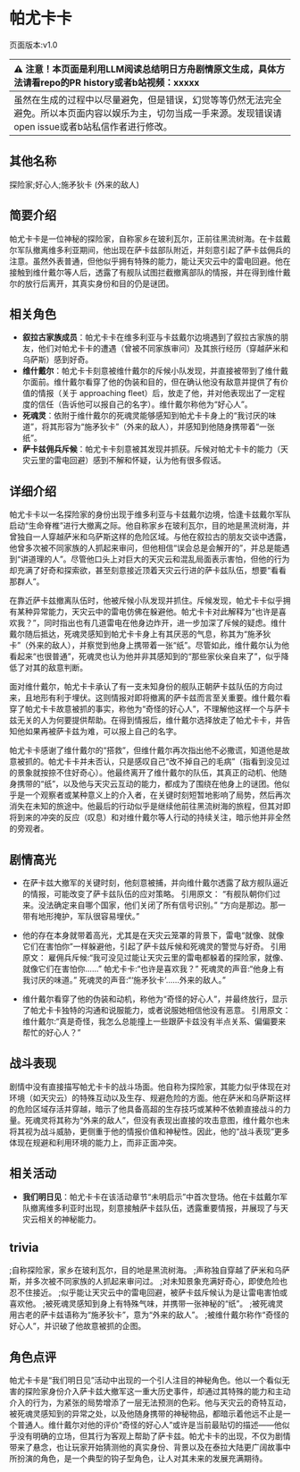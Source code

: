 # 帕尤卡卡
页面版本:v1.0
 

| :warning: 注意！本页面是利用LLM阅读总结明日方舟剧情原文生成，具体方法请看repo的PR history或者b站视频：xxxxx           |
|:----------------------------|
| 虽然在生成的过程中以尽量避免，但是错误，幻觉等等仍然无法完全避免。所以本页面内容以娱乐为主，切勿当成一手来源。发现错误请open issue或者b站私信作者进行修改。|



## 其他名称
探险家;好心人;施矛狄卡 (外来的敌人)
## 简要介绍
帕尤卡卡是一位神秘的探险家，自称家乡在玻利瓦尔，正前往黑流树海。在卡兹戴尔军队撤离维多利亚期间，他出现在萨卡兹部队附近，并刻意引起了萨卡兹佣兵的注意。虽然外表普通，但他似乎拥有特殊的能力，能让天灾云中的雷电回避。他在接触到维什戴尔等人后，透露了有舰队试图拦截撤离部队的情报，并在得到维什戴尔的放行后离开，其真实身份和目的仍是谜团。
## 相关角色
-   **叙拉古家族成员**：帕尤卡卡在维多利亚与卡兹戴尔边境遇到了叙拉古家族的朋友，他们对帕尤卡卡的遭遇（曾被不同家族审问）及其旅行经历（穿越萨米和乌萨斯）感到好奇。
-   **维什戴尔**：帕尤卡卡刻意被维什戴尔的斥候小队发现，并直接被带到了维什戴尔面前。维什戴尔看穿了他的伪装和目的，但在确认他没有敌意并提供了有价值的情报（关于 approaching fleet）后，放走了他，并对他表现出了一定程度的信任（告诉他可以报自己的名字）。维什戴尔称他为“好心人”。
-   **死魂灵**：依附于维什戴尔的死魂灵能够感知到帕尤卡卡身上的“我讨厌的味道”，将其形容为“施矛狄卡”（外来的敌人），并感知到他随身携带着“一张纸”。
-   **萨卡兹佣兵斥候**：帕尤卡卡刻意被其发现并抓获。斥候对帕尤卡卡的能力（天灾云里的雷电回避）感到不解和怀疑，认为他有很多假话。
## 详细介绍
帕尤卡卡以一名探险家的身份出现于维多利亚与卡兹戴尔边境，恰逢卡兹戴尔军队启动“生命脊椎”进行大撤离之际。他自称家乡在玻利瓦尔，目的地是黑流树海，并曾独自一人穿越萨米和乌萨斯这样的危险区域。与他在叙拉古的朋友交谈中透露，他曾多次被不同家族的人抓起来审问，但他相信“误会总是会解开的”，并总是能遇到“讲道理的人”。尽管他口头上对巨大的天灾云和混乱局面表示害怕，但他的行为却充满了好奇和探索欲，甚至刻意接近顶着天灾云行进的萨卡兹队伍，想要“看看那群人”。

在靠近萨卡兹撤离队伍时，他被斥候小队发现并抓住。斥候发现，帕尤卡卡似乎拥有某种异常能力，天灾云中的雷电仿佛在躲避他。帕尤卡卡对此解释为“也许是喜欢我？”，同时指出也有几道雷电在他身边炸开，进一步加深了斥候的疑虑。维什戴尔随后抵达，死魂灵感知到帕尤卡卡身上有其厌恶的气息，称其为“施矛狄卡”（外来的敌人），并察觉到他身上携带着一张“纸”。尽管如此，维什戴尔认为他看起来“也很普通”，死魂灵也认为他并非其感知到的“那些家伙亲自来了”，似乎降低了对其的敌意判断。

面对维什戴尔，帕尤卡卡承认了有一支未知身份的舰队正朝萨卡兹队伍的方向过来，且地形有利于埋伏。这则情报对即将撤离的萨卡兹而言至关重要。维什戴尔看穿了帕尤卡卡故意被抓的事实，称他为“奇怪的好心人”，不理解他这样一个与萨卡兹无关的人为何要提供帮助。在得到情报后，维什戴尔选择放走了帕尤卡卡，并告知他如果再被萨卡兹为难，可以报上自己的名字。

帕尤卡卡感谢了维什戴尔的“搭救”，但维什戴尔再次指出他不必撒谎，知道他是故意被抓的。帕尤卡卡并未否认，只是感叹自己“改不掉自己的毛病”（指看到没见过的景象就按捺不住好奇心）。他最终离开了维什戴尔的队伍，其真正的动机、他随身携带的“纸”，以及他与天灾云互动的能力，都成为了围绕在他身上的谜团。他似乎是一个观察者或某种意义上的介入者，在关键时刻短暂地影响了局势，然后再次消失在未知的旅途中。他最后的行动似乎是继续他前往黑流树海的旅程，但其对即将到来的冲突的反应（叹息）和对维什戴尔等人行动的持续关注，暗示他并非全然的旁观者。
## 剧情高光
- 在萨卡兹大撤军的关键时刻，他刻意被捕，并向维什戴尔透露了敌方舰队逼近的情报，可能改变了萨卡兹队伍的应对策略。
引用原文：
“有舰队朝你们过来。没法确定来自哪个国家，他们关闭了所有信号识别。”
“方向是那边。那一带有地形掩护，军队很容易埋伏。”

- 他的存在本身就带着高光，尤其是在天灾云笼罩的背景下，雷电“就像、就像它们在害怕你”一样躲避他，引起了萨卡兹斥候和死魂灵的警觉与好奇。
引用原文：
雇佣兵斥候:“我可没见过能让天灾云里的雷电都躲着的探险家，就像、就像它们在害怕你......”
帕尤卡卡:“也许是喜欢我？”
死魂灵的声音:“他身上有我讨厌的味道。”
死魂灵的声音:“‘施矛狄卡’......外来的敌人。”

- 维什戴尔看穿了他的伪装和动机，称他为“奇怪的好心人”，并最终放行，显示了帕尤卡卡独特的沟通和说服能力，或者说服她相信他没有恶意。
引用原文：
维什戴尔:“真是奇怪，我怎么总能撞上一些跟萨卡兹没有半点关系、偏偏要来帮忙的好心人？”
## 战斗表现
剧情中没有直接描写帕尤卡卡的战斗场面。他自称为探险家，其能力似乎体现在对环境（如天灾云）的特殊互动以及生存、规避危险的方面。他在萨米和乌萨斯这样的危险区域存活并穿越，暗示了他具备高超的生存技巧或某种不依赖直接战斗的力量。死魂灵将其称为“外来的敌人”，但没有表现出直接的攻击意图，维什戴尔也未将其视为战斗威胁，更侧重于他的情报价值和神秘性。因此，他的“战斗表现”更多体现在规避和利用环境的能力上，而非正面冲突。
## 相关活动
-   **我们明日见**：帕尤卡卡在该活动章节“未明启示”中首次登场。他在卡兹戴尔军队撤离维多利亚时出现，刻意接触萨卡兹队伍，透露重要情报，并展现了与天灾云相关的神秘能力。
## trivia
;自称探险家，家乡在玻利瓦尔，目的地是黑流树海。
;声称独自穿越了萨米和乌萨斯，并多次被不同家族的人抓起来审问过。
;对未知景象充满好奇心，即使危险也忍不住接近。
;似乎能让天灾云中的雷电回避，被萨卡兹斥候认为是让雷电害怕或喜欢他。
;被死魂灵感知到身上有特殊气味，并携带一张神秘的“纸”。
;被死魂灵用古老的萨卡兹语称为“施矛狄卡”，意为“外来的敌人”。
;被维什戴尔称作“奇怪的好心人”，并识破了他故意被抓的企图。
## 角色点评
帕尤卡卡是“我们明日见”活动中出现的一个引人注目的神秘角色。他以一个看似无害的探险家身份介入萨卡兹大撤军这一重大历史事件，却通过其特殊的能力和主动介入的行为，为紧张的局势增添了一层无法预测的色彩。他与天灾云的奇特互动，被死魂灵感知到的异常之处，以及他随身携带的神秘物品，都暗示着他远不止是一个普通人。维什戴尔对他的评价“奇怪的好心人”或许是当前最贴切的描述——他似乎没有明确的立场，但其行为客观上帮助了萨卡兹。帕尤卡卡的出现，不仅为剧情带来了悬念，也让玩家开始猜测他的真实身份、背景以及在泰拉大陆更广阔故事中所扮演的角色，是一个典型的钩子型角色，让人对其未来的发展充满期待。